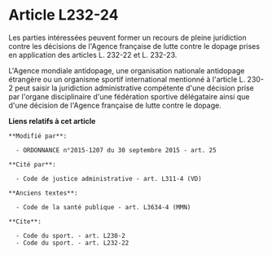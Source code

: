 # Article L232-24

Les parties intéressées peuvent former un recours de pleine juridiction contre les décisions de l'Agence française de lutte
contre le dopage prises en application des articles L. 232-22 et L. 232-23. 

L'Agence mondiale antidopage, une organisation nationale antidopage étrangère  ou un organisme sportif international
mentionné à l'article L. 230-2 peut saisir la juridiction administrative compétente d'une décision prise par l'organe
disciplinaire d'une fédération sportive délégataire ainsi que d'une décision de l'Agence française de lutte contre le dopage.

**Liens relatifs à cet article**

	**Modifié par**:

	  - ORDONNANCE n°2015-1207 du 30 septembre 2015 - art. 25

	**Cité par**:

	  - Code de justice administrative - art. L311-4 (VD)

	**Anciens textes**:

	  - Code de la santé publique - art. L3634-4 (MMN)

	**Cite**:

	  - Code du sport. - art. L230-2
	  - Code du sport. - art. L232-22
